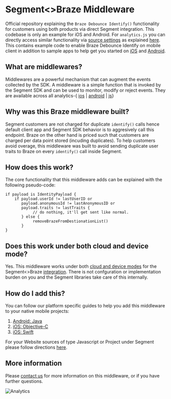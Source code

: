 # Segment<>Braze Middleware

Official repository explaining the `Braze Debounce Identify()` functionality for customers using both products via direct Segment integration. This codebase is only an example for iOS and Android. For `analytics.js` you can directly access similar functionality via [source settings](https://app.segment.com) as explained [here](https://www.segment.com/docs/connections/sources/catalog/libraries/website/javascript/#middleware). This contains example code to enable Braze Debounce Identify on mobile client in addition to sample apps to help get you started on [iOS](/iOS/) and [Android](/Android/).

## What are middlewares?
Middlewares are a powerful mechanism that can augment the events collected by the SDK. A middleware is a simple function that is invoked by the Segment SDK and can be used to monitor, modify or reject events. They are available across all analytics-{ [ios](https://segment.com/docs/sources/mobile/ios/#middlewares) | [android](https://segment.com/docs/sources/mobile/android/#middlewares) | [js](https://www.segment.com/docs/connections/sources/catalog/libraries/website/javascript/#middleware)}

## Why was this Braze middleware built?
Segment customers are not charged for duplicate `identify()` calls hence default client app and Segment SDK behavior is to aggresively call this endpoint. Braze on the other hand is priced such that customers are charged per data point stored (incuding duplicates). To help customers avoid overage, this middleware was built to avoid sending duplicate user traits to Braze on every `identify()` call inside Segment.

## How does this work?
The core functionality that this middleware adds can be explained with the following pseudo-code:
```
if payload is IdentityPayload {
    if payload.userId != lastUserID or
       payload.anonymousId != lastAnonymousID or
       payload.traits != lastTraits {
            // do nothing, it'll get sent like normal.
       } else {
            removeBrazeFromDestionationList()
       }
}

```

## Does this work under both cloud and device mode?
Yes. This middleware works under both [cloud and device modes](https://segment.com/docs/destinations/#connection-modes) for the Segment<>Braze [integration](https://segment.com/docs/sources/cloud-apps/braze/). There is not confguration or implementation burden on you and the Segment libraries take care of this internally.

## How do I add this?
You can follow our platform specific guides to help you add this middleware to your native mobile projects:
1. [Android: Java](/Android/README.md)
2. [iOS: Objective-C](/iOS/Objective-C/README.md)
3. [iOS: Swift](/iOS/Swift/README.md)

For your Website sources of type Javascript or Project under Segment please follow directions [here](https://www.segment.com/docs/connections/sources/catalog/libraries/website/javascript/#middleware).

## More information
Please [contact us](https://segment.com/help/) for more information on this middleware, or if you have further questions.

![Analytics](https://api.segment.io/v1/pixel/page?data=eyJ3cml0ZUtleSI6IkEyUVM0cVFoWWZ3cldhTHYzZWhRWXhncXQzSWU0T2lwIiwiYW5vbnltb3VzSWQiOiIwMjVwaWthY2h1MDI1IiwiZXZlbnQiOiJSZXBvIFZpc2l0ZWQifQ)
